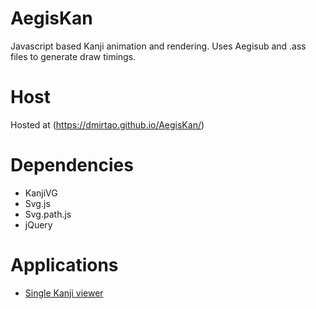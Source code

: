 # AegisKan
Javascript based Kanji animation and rendering.
Uses Aegisub and .ass files to generate draw timings.

# Host
Hosted at (https://dmirtao.github.io/AegisKan/)

# Dependencies
- KanjiVG
- Svg.js
- Svg.path.js
- jQuery

# Applications
- [Single Kanji viewer](/viewer.html)
